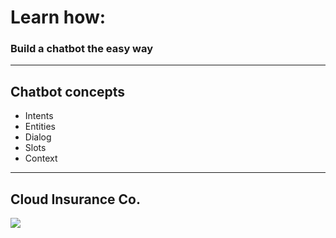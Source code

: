 # Learn how:
### Build a chatbot the easy way
---
## Chatbot concepts
* Intents
* Entities
* Dialog
* Slots
* Context
---
## Cloud Insurance Co.
![](https://github.com/IBM-Cloud/cloudco-insurance/raw/master/architecture.png)
